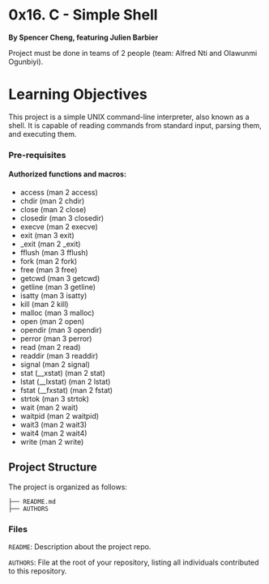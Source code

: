 # 0x16. C - Simple Shell
 **By Spencer Cheng, featuring Julien Barbier**
 
 Project must be done in teams of 2 people (team: Alfred Nti and Olawunmi Ogunbiyi).

 # Learning Objectives
This project is a simple UNIX command-line interpreter, also known as a shell. It is capable of reading commands from standard input, parsing them, and executing them.

### Pre-requisites

#### Authorized functions and macros:
- access (man 2 access)
- chdir (man 2 chdir)
- close (man 2 close)
- closedir (man 3 closedir)
- execve (man 2 execve)
- exit (man 3 exit)
- _exit (man 2 _exit)
- fflush (man 3 fflush)
- fork (man 2 fork)
- free (man 3 free)
- getcwd (man 3 getcwd)
- getline (man 3 getline)
- isatty (man 3 isatty)
- kill (man 2 kill)
- malloc (man 3 malloc)
- open (man 2 open)
- opendir (man 3 opendir)
- perror (man 3 perror)
- read (man 2 read)
- readdir (man 3 readdir)
- signal (man 2 signal)
- stat (__xstat) (man 2 stat)
- lstat (__lxstat) (man 2 lstat)
- fstat (__fxstat) (man 2 fstat)
- strtok (man 3 strtok)
- wait (man 2 wait)
- waitpid (man 2 waitpid)
- wait3 (man 2 wait3)
- wait4 (man 2 wait4)
- write (man 2 write)

## Project Structure

The project is organized as follows:

```
├── README.md
├── AUTHORS
```

### Files
`README`: Description about the project repo.

`AUTHORS`: File at the root of your repository, listing all individuals contributed to this repository.